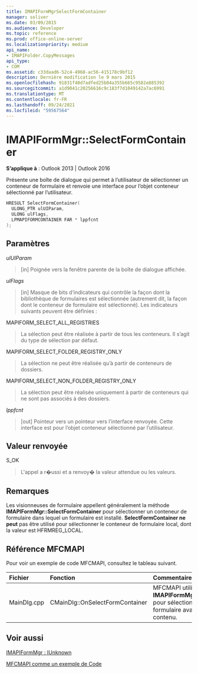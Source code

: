 ```yaml
---
title: IMAPIFormMgrSelectFormContainer
manager: soliver
ms.date: 03/09/2015
ms.audience: Developer
ms.topic: reference
ms.prod: office-online-server
ms.localizationpriority: medium
api_name:
- IMAPIFolder.CopyMessages
api_type:
- COM
ms.assetid: c33daad6-52c4-4968-ac56-415178c9bf12
description: Dernière modification le 9 mars 2015
ms.openlocfilehash: 91831f40d7adfed25b04a355b665c9582e885392
ms.sourcegitcommit: a1d9041c20256616c9c183f7d1049142a7ac6991
ms.translationtype: MT
ms.contentlocale: fr-FR
ms.lasthandoff: 09/24/2021
ms.locfileid: "59567564"
---
```

# <a name="imapiformmgrselectformcontainer"></a>IMAPIFormMgr::SelectFormContainer

  
  
**S’applique à** : Outlook 2013 | Outlook 2016 
  
Présente une boîte de dialogue qui permet à l’utilisateur de sélectionner un conteneur de formulaire et renvoie une interface pour l’objet conteneur sélectionné par l’utilisateur.
  
```cpp
HRESULT SelectFormContainer(
  ULONG_PTR ulUIParam,
  ULONG ulFlags,
  LPMAPIFORMCONTAINER FAR * lppfcnt
);
```

## <a name="parameters"></a>Paramètres

 _ulUIParam_
  
> [in] Poignée vers la fenêtre parente de la boîte de dialogue affichée. 
    
 _ulFlags_
  
> [in] Masque de bits d’indicateurs qui contrôle la façon dont la bibliothèque de formulaires est sélectionnée (autrement dit, la façon dont le conteneur de formulaire est sélectionné). Les indicateurs suivants peuvent être définies :
    
MAPIFORM_SELECT_ALL_REGISTRIES 
  
> La sélection peut être réalisée à partir de tous les conteneurs. Il s’agit du type de sélection par défaut. 
    
MAPIFORM_SELECT_FOLDER_REGISTRY_ONLY 
  
> La sélection ne peut être réalisée qu’à partir de conteneurs de dossiers.
    
MAPIFORM_SELECT_NON_FOLDER_REGISTRY_ONLY 
  
> La sélection peut être réalisée uniquement à partir de conteneurs qui ne sont pas associés à des dossiers.
    
 _lppfcnt_
  
> [out] Pointeur vers un pointeur vers l’interface renvoyée. Cette interface est pour l’objet conteneur sélectionné par l’utilisateur.
    
## <a name="return-value"></a>Valeur renvoyée

S_OK 
  
> L'appel a r�ussi et a renvoy� la valeur attendue ou les valeurs.
    
## <a name="remarks"></a>Remarques

Les visionneuses de formulaire appellent généralement la méthode **IMAPIFormMgr::SelectFormContainer** pour sélectionner un conteneur de formulaire dans lequel un formulaire est installé. **SelectFormContainer ne peut** pas être utilisé pour sélectionner le conteneur de formulaire local, dont la valeur est HFRMREG_LOCAL. 
  
## <a name="mfcmapi-reference"></a>Référence MFCMAPI

Pour voir un exemple de code MFCMAPI, consultez le tableau suivant.
  
|**Fichier**|**Fonction**|**Commentaire**|
|:-----|:-----|:-----|
|MainDlg.cpp  <br/> |CMainDlg::OnSelectFormContainer  <br/> |MFCMAPI utilise la méthode **IMAPIFormMgr::SelectFormContainer** pour sélectionner un conteneur de formulaire avant d’en rendre le contenu.  <br/> |
   
## <a name="see-also"></a>Voir aussi



[IMAPIFormMgr : IUnknown](imapiformmgriunknown.md)


[MFCMAPI comme un exemple de Code](mfcmapi-as-a-code-sample.md)

